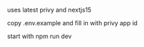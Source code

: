 uses latest privy and nextjs15 

copy .env.example and fill in with privy app id

start with npm run dev
